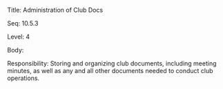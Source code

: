 Title:  Administration of Club Docs

Seq:    10.5.3

Level:  4

Body:

Responsibility: Storing and organizing club documents, including meeting minutes, as well as any and all other documents needed to conduct club operations. 

